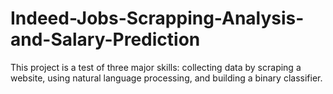 # Indeed-Jobs-Scrapping-Analysis-and-Salary-Prediction
This project is a test of three major skills: collecting data by scraping a website, using natural language processing, and building a binary classifier.
